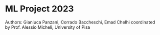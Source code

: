 # ML Project 2023 
Authors: Gianluca Panzani, Corrado Baccheschi, Emad Chelhi
                                coordinated by Prof. Alessio Micheli, University of Pisa
